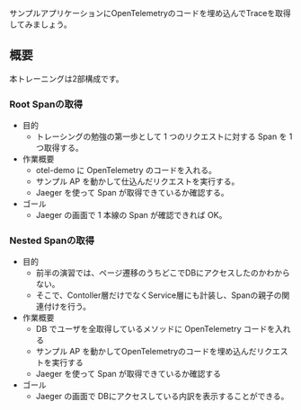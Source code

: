 サンプルアプリケーションにOpenTelemetryのコードを埋め込んでTraceを取得してみましょう。

## 概要

本トレーニングは2部構成です。

### Root Spanの取得

- 目的
  - トレーシングの勉強の第一歩として 1 つのリクエストに対する Span を 1 つ取得する。
- 作業概要
  - otel-demo に OpenTelemetry のコードを入れる。
  - サンプル AP を動かして仕込んだリクエストを実行する。
  - Jaeger を使って Span が取得できているか確認する。
- ゴール
  - Jaeger の画面で 1 本線の Span が確認できれば OK。

### Nested Spanの取得

- 目的
  - 前半の演習では、ページ遷移のうちどこでDBにアクセスしたのかわからない。
  - そこで、Contoller層だけでなくService層にも計装し、Spanの親子の関連付けを行う。
- 作業概要
  - DB でユーザを全取得しているメソッドに OpenTelemetry コードを入れる
  - サンプル AP を動かしてOpenTelemetryのコードを埋め込んだリクエストを実行する
  - Jaeger を使って Span が取得できているか確認する
- ゴール
  - Jaeger の画面で DBにアクセスしている内訳を表示することができる。